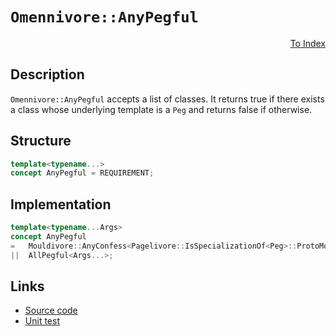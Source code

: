 <!-- Copyright 2024 Feng Mofan
SPDX-License-Identifier: Apache-2.0 -->

# `Omennivore::AnyPegful`

<p style='text-align: right;'><a href="../../concepts.md#omennivore-any-pegful">To Index</a></p>

## Description

`Omennivore::AnyPegful` accepts a list of classes.
It returns true if there exists a class whose underlying template is a `Peg` and returns false if otherwise.

## Structure

```C++
template<typename...>
concept AnyPegful = REQUIREMENT;
```

## Implementation

```C++
template<typename...Args>
concept AnyPegful
=   Mouldivore::AnyConfess<Pagelivore::IsSpecializationOf<Peg>::ProtoMold, Args...>
||  AllPegful<Args...>;
```

## Links

- [Source code](../../../../conceptrodon/descend/omennivore/concepts/descend/any_pegful.hpp)
- [Unit test](../../../../tests/unit/concepts/omennivore/any_pegful.test.hpp)
